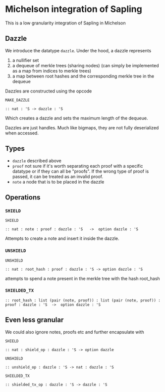 # Michelson integration of Sapling

This is a low granularity integration of Sapling in Michelson

## Dazzle

We introduce the datatype `dazzle`. Under the hood, a dazzle represents

1. a nullifier set
2. a dequeue of merkle trees (sharing nodes) (can simply be implemented as a map from indices
to merkle trees)
3. a map between root hashes and the corresponding merkle tree in the dequeue

Dazzles are constructed using the opcode

```
MAKE_DAZZLE

:: nat : 'S -> dazzle : 'S

```

Which creates a dazzle and sets the maximum length of the dequeue.

Dazzles are just handles. Much like bigmaps, they are not fully deserialized when accessed.

## Types

- `dazzle` described above
- `proof` not sure if it's worth separating each proof with a specific datatype
or if they can all be "proofs". If the wrong type of proof is passed, it can
be treated as an invalid proof.
- `note` a node that is to be placed in the dazzle

## Operations

### `SHIELD`

```
SHIELD

:: nat : note : proof : dazzle : 'S   ->  option dazzle : 'S
```

Attempts to create a note and insert it inside the dazzle.

### `UNSHIELD`

```
UNSHIELD

:: nat : root_hash : proof : dazzle : 'S -> option dazzle : 'S
```

attempts to spend a note present in the merkle tree with the hash root_hash

### `SHIELDED_TX`

```
:: root_hash : list (pair (note, proof)) : list (pair (note, proof)) : proof : dazzle : 'S  ->  option dazzle : 'S
```

## Even less granular

We could also ignore notes, proofs etc and further encapsulate with


```
SHIELD

:: nat : shield_op : dazzle : 'S -> option dazzle

UNSHIELD

:: unshield_op : dazzle : 'S -> nat : dazzle : 'S

SHIELDED_TX

:: shielded_tx_op : dazzle : 'S -> dazzle : 'S
```